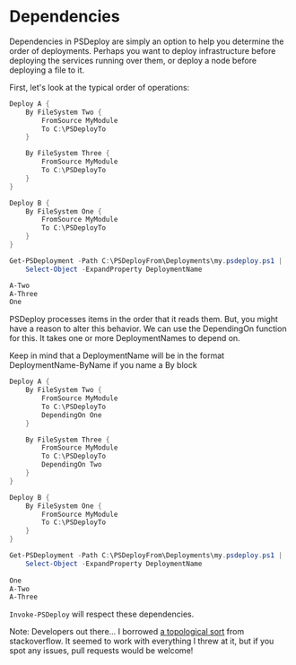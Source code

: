 # Dependencies
Dependencies in PSDeploy are simply an option to help you determine the order of deployments.
Perhaps you want to deploy infrastructure before deploying the services running over them, or deploy a node before deploying a file to it.

First, let's look at the typical order of operations:

```powershell
Deploy A {
    By FileSystem Two {
        FromSource MyModule
        To C:\PSDeployTo
    }

    By FileSystem Three {
        FromSource MyModule
        To C:\PSDeployTo
    }
}

Deploy B {
    By FileSystem One {
        FromSource MyModule
        To C:\PSDeployTo
    }
}
```

```powershell
Get-PSDeployment -Path C:\PSDeployFrom\Deployments\my.psdeploy.ps1 |
    Select-Object -ExpandProperty DeploymentName

A-Two
A-Three
One
```

PSDeploy processes items in the order that it reads them.
But, you might have a reason to alter this behavior.
We can use the DependingOn function for this.
It takes one or more DeploymentNames to depend on.

Keep in mind that a DeploymentName will be in the format DeploymentName-ByName if you name a By block

```powershell
Deploy A {
    By FileSystem Two {
        FromSource MyModule
        To C:\PSDeployTo
        DependingOn One
    }

    By FileSystem Three {
        FromSource MyModule
        To C:\PSDeployTo
        DependingOn Two
    }
}

Deploy B {
    By FileSystem One {
        FromSource MyModule
        To C:\PSDeployTo
    }
}
```

```powershell
Get-PSDeployment -Path C:\PSDeployFrom\Deployments\my.psdeploy.ps1 |
    Select-Object -ExpandProperty DeploymentName
    
One
A-Two
A-Three
```

`Invoke-PSDeploy` will respect these dependencies.


Note: Developers out there... I borrowed [a topological sort](https://github.com/RamblingCookieMonster/PSDeploy/blob/master/PSDeploy/Private/Sort-WithCustomList.ps1) from stackoverflow. It seemed to work with everything I threw at it, but if you spot any issues, pull requests would be welcome!